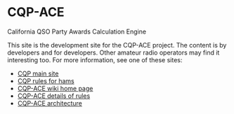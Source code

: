 CQP-ACE
=======

California QSO Party Awards Calculation Engine

This site is the development site for the CQP-ACE project. The content is by developers and for developers. Other
amateur radio operators may find it interesting too. For more information, see one of these sites:

* [CQP main site](http://cqp.org/)
* [CQP rules for hams](http://cqp.org/Rules.html)
* [CQP-ACE wiki home page](https://github.com/W1SRD/CQP-ACE/wiki)
* [CQP-ACE details of rules](https://github.com/W1SRD/CQP-ACE/wiki/Tediously-Detailed-Rules-for-CQP-Scoring)
* [CQP-ACE architecture](https://github.com/W1SRD/CQP-ACE/wiki/Architecture-of-an-End-to-end-Scoring-System)
